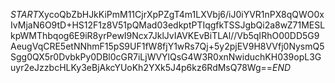 $START$XycoQbZbHJkKiPmM11CjrXpPZgT4m1LXVbj6/iJ0iYVR1nPX8qQWO0xIvMjaN6O9tD+HS12F1z8V51pQMad03edkptPTIqgfkTSSJgbQi2a8wZ71MESLkpWMThbqog6E9iR8yrPewI9Ncx7JklJvIAVKEvBiTLAl//Vb5qIRhO00DD5G9AeugVqCRE5etNNhmF15pS9UF1fW8fjY1wRs7Qj+5y2pjEV9H8VVfj0NysmQ5Sgg0QX5r0DvbkPy0DBl0cGR7iLjWVYlQsG4W3R0xnNwiduchKH039opL3Guyr2eJzzbcHLKy3eBjAkcYUoKh2YXk5J4p6kz6RdMsQ78Wg==$END$